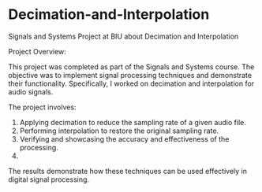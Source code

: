 # Decimation-and-Interpolation
Signals and Systems Project at BIU about Decimation and Interpolation

Project Overview:

This project was completed as part of the Signals and Systems course. The objective was to implement signal processing techniques and demonstrate their functionality. Specifically, I worked on decimation and interpolation for audio signals.

The project involves:

1. Applying decimation to reduce the sampling rate of a given audio file.
2. Performing interpolation to restore the original sampling rate.
3. Verifying and showcasing the accuracy and effectiveness of the processing.
4. 
The results demonstrate how these techniques can be used effectively in digital signal processing.

